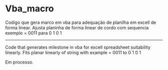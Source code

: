 # Vba_macro
Codigo que gera marco em vba para adequação de planilha em excell de forma linear.
Ajusta planinha de forma linear de cordo com sequencia exemplo
= 0011
para
0
1
0
1
___________________________________________________________________________________________________________________________________________
Code that generates milestone in vba for excell spreadsheet suitability linearly. Fits planar linearly of string with example = 0011 to 0 1 0 1

Em processo.
